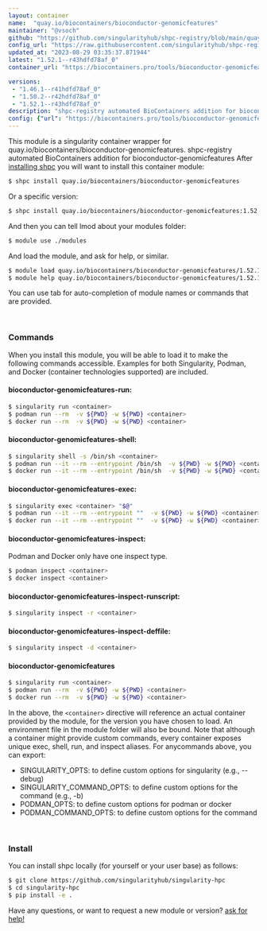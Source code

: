 ```yaml
---
layout: container
name:  "quay.io/biocontainers/bioconductor-genomicfeatures"
maintainer: "@vsoch"
github: "https://github.com/singularityhub/shpc-registry/blob/main/quay.io/biocontainers/bioconductor-genomicfeatures/container.yaml"
config_url: "https://raw.githubusercontent.com/singularityhub/shpc-registry/main/quay.io/biocontainers/bioconductor-genomicfeatures/container.yaml"
updated_at: "2023-08-29 03:35:37.871944"
latest: "1.52.1--r43hdfd78af_0"
container_url: "https://biocontainers.pro/tools/bioconductor-genomicfeatures"

versions:
 - "1.46.1--r41hdfd78af_0"
 - "1.50.2--r42hdfd78af_0"
 - "1.52.1--r43hdfd78af_0"
description: "shpc-registry automated BioContainers addition for bioconductor-genomicfeatures"
config: {"url": "https://biocontainers.pro/tools/bioconductor-genomicfeatures", "maintainer": "@vsoch", "description": "shpc-registry automated BioContainers addition for bioconductor-genomicfeatures", "latest": {"1.52.1--r43hdfd78af_0": "sha256:54ea43c8b5168d70816ba23e5dc621d8c4669125283bfce61fa03b9903f4cf7e"}, "tags": {"1.46.1--r41hdfd78af_0": "sha256:18cb4d8ca45714d0ce3f1b6ff1c570771fe85588e1e55f6aa913d7c098dbb56b", "1.50.2--r42hdfd78af_0": "sha256:1254064bd08761e07e10ff3e7eb36e8094b95e770819a489f719367b1fb1202a", "1.52.1--r43hdfd78af_0": "sha256:54ea43c8b5168d70816ba23e5dc621d8c4669125283bfce61fa03b9903f4cf7e"}, "docker": "quay.io/biocontainers/bioconductor-genomicfeatures"}
---
```


This module is a singularity container wrapper for quay.io/biocontainers/bioconductor-genomicfeatures.
shpc-registry automated BioContainers addition for bioconductor-genomicfeatures
After [installing shpc](#install) you will want to install this container module:


```bash
$ shpc install quay.io/biocontainers/bioconductor-genomicfeatures
```

Or a specific version:

```bash
$ shpc install quay.io/biocontainers/bioconductor-genomicfeatures:1.52.1--r43hdfd78af_0
```

And then you can tell lmod about your modules folder:

```bash
$ module use ./modules
```

And load the module, and ask for help, or similar.

```bash
$ module load quay.io/biocontainers/bioconductor-genomicfeatures/1.52.1--r43hdfd78af_0
$ module help quay.io/biocontainers/bioconductor-genomicfeatures/1.52.1--r43hdfd78af_0
```

You can use tab for auto-completion of module names or commands that are provided.

<br>

### Commands

When you install this module, you will be able to load it to make the following commands accessible.
Examples for both Singularity, Podman, and Docker (container technologies supported) are included.

#### bioconductor-genomicfeatures-run:

```bash
$ singularity run <container>
$ podman run --rm  -v ${PWD} -w ${PWD} <container>
$ docker run --rm  -v ${PWD} -w ${PWD} <container>
```

#### bioconductor-genomicfeatures-shell:

```bash
$ singularity shell -s /bin/sh <container>
$ podman run --it --rm --entrypoint /bin/sh  -v ${PWD} -w ${PWD} <container>
$ docker run --it --rm --entrypoint /bin/sh  -v ${PWD} -w ${PWD} <container>
```

#### bioconductor-genomicfeatures-exec:

```bash
$ singularity exec <container> "$@"
$ podman run --it --rm --entrypoint ""  -v ${PWD} -w ${PWD} <container> "$@"
$ docker run --it --rm --entrypoint ""  -v ${PWD} -w ${PWD} <container> "$@"
```

#### bioconductor-genomicfeatures-inspect:

Podman and Docker only have one inspect type.

```bash
$ podman inspect <container>
$ docker inspect <container>
```

#### bioconductor-genomicfeatures-inspect-runscript:

```bash
$ singularity inspect -r <container>
```

#### bioconductor-genomicfeatures-inspect-deffile:

```bash
$ singularity inspect -d <container>
```



#### bioconductor-genomicfeatures

```bash
$ singularity run <container>
$ podman run --rm  -v ${PWD} -w ${PWD} <container>
$ docker run --rm  -v ${PWD} -w ${PWD} <container>
```


In the above, the `<container>` directive will reference an actual container provided
by the module, for the version you have chosen to load. An environment file in the
module folder will also be bound. Note that although a container
might provide custom commands, every container exposes unique exec, shell, run, and
inspect aliases. For anycommands above, you can export:

 - SINGULARITY_OPTS: to define custom options for singularity (e.g., --debug)
 - SINGULARITY_COMMAND_OPTS: to define custom options for the command (e.g., -b)
 - PODMAN_OPTS: to define custom options for podman or docker
 - PODMAN_COMMAND_OPTS: to define custom options for the command

<br>

### Install

You can install shpc locally (for yourself or your user base) as follows:

```bash
$ git clone https://github.com/singularityhub/singularity-hpc
$ cd singularity-hpc
$ pip install -e .
```

Have any questions, or want to request a new module or version? [ask for help!](https://github.com/singularityhub/singularity-hpc/issues)